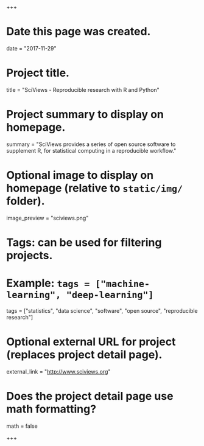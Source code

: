+++
# Date this page was created.
date = "2017-11-29"

# Project title.
title = "SciViews - Reproducible research with R and Python"

# Project summary to display on homepage.
summary = "SciViews provides a series of open source software to supplement R, for statistical computing in a reproducible workflow."

# Optional image to display on homepage (relative to `static/img/` folder).
image_preview = "sciviews.png"

# Tags: can be used for filtering projects.
# Example: `tags = ["machine-learning", "deep-learning"]`
tags = ["statistics", "data science", "software", "open source", "reproducible research"]

# Optional external URL for project (replaces project detail page).
external_link = "http://www.sciviews.org"

# Does the project detail page use math formatting?
math = false

+++

